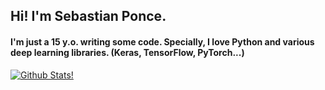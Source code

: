 ## Hi! I'm Sebastian Ponce.
#### I'm just a 15 y.o. writing some code. Specially, I love Python and various deep learning libraries. (Keras, TensorFlow, PyTorch...)

[![Github Stats!](https://github-readme-stats.vercel.app/api?username=sebaspv)](https://github.com/sebaspv/github-readme-stats)
